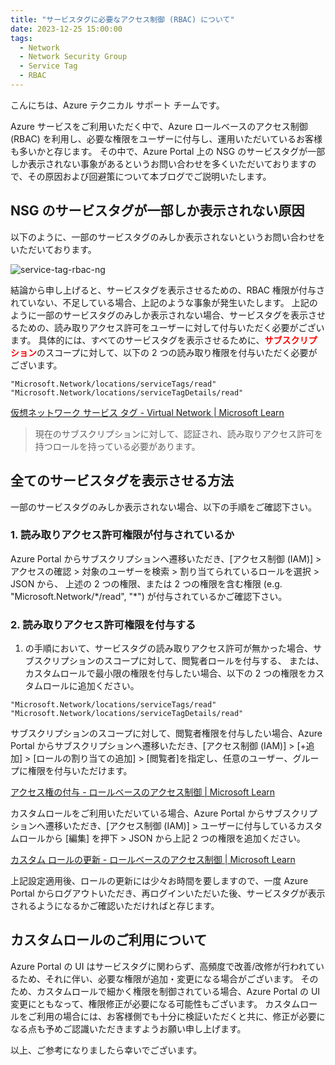 ```yaml
---
title: "サービスタグに必要なアクセス制御 (RBAC) について"
date: 2023-12-25 15:00:00
tags:
  - Network
  - Network Security Group
  - Service Tag
  - RBAC
---
```


こんにちは、Azure テクニカル サポート チームです。

Azure サービスをご利用いただく中で、Azure ロールベースのアクセス制御 (RBAC) を利用し、必要な権限をユーザーに付与し、運用いただいているお客様も多いかと存じます。
その中で、Azure Portal 上の NSG のサービスタグが一部しか表示されない事象があるというお問い合わせを多くいただいておりますので、その原因および回避策について本ブログでご説明いたします。

## NSG のサービスタグが一部しか表示されない原因
以下のように、一部のサービスタグのみしか表示されないというお問い合わせをいただいております。

![service-tag-rbac-ng](https://github.com/jpaztech/blog/blob/master/articles/network/azure-service-tag-authority/service-tag-rbac-ng.png?raw=true)

結論から申し上げると、サービスタグを表示させるための、RBAC 権限が付与されていない、不足している場合、上記のような事象が発生いたします。
上記のように一部のサービスタグのみしか表示されない場合、サービスタグを表示させるための、読み取りアクセス許可をユーザーに対して付与いただく必要がございます。
具体的には、すべてのサービスタグを表示させるために、<span style="color: red; ">**サブスクリプション**</span>のスコープに対して、以下の 2 つの読み取り権限を付与いただく必要がございます。

```
"Microsoft.Network/locations/serviceTags/read"
"Microsoft.Network/locations/serviceTagDetails/read"
```

[仮想ネットワーク サービス タグ - Virtual Network | Microsoft Learn](https://learn.microsoft.com/ja-jp/azure/virtual-network/service-tags-overview)
> 現在のサブスクリプションに対して、認証され、読み取りアクセス許可を持つロールを持っている必要があります。

## 全てのサービスタグを表示させる方法
一部のサービスタグのみしか表示されない場合、以下の手順をご確認下さい。

### 1. 読み取りアクセス許可権限が付与されているか

Azure Portal からサブスクリプションへ遷移いただき、[アクセス制御 (IAM)] > アクセスの確認 > 対象のユーザーを検索 > 割り当てられているロールを選択 > JSON から、
上述の 2 つの権限、または 2 つの権限を含む権限 (e.g. "Microsoft.Network/\*/read", "\*") が付与されているかご確認下さい。

### 2. 読み取りアクセス許可権限を付与する
1. の手順において、サービスタグの読み取りアクセス許可が無かった場合、サブスクリプションのスコープに対して、閲覧者ロールを付与する、
または、カスタムロールで最小限の権限を付与したい場合、以下の 2 つの権限をカスタムロールに追加ください。

```
"Microsoft.Network/locations/serviceTags/read"
"Microsoft.Network/locations/serviceTagDetails/read"
```

サブスクリプションのスコープに対して、閲覧者権限を付与したい場合、Azure Portal からサブスクリプションへ遷移いただき、[アクセス制御 (IAM)] > [+追加] > [ロールの割り当ての追加] > [閲覧者]を指定し、任意のユーザー、グループに権限を付与いただけます。

[アクセス権の付与 - ロールベースのアクセス制御 | Microsoft Learn](https://learn.microsoft.com/ja-jp/azure/role-based-access-control/quickstart-assign-role-user-portal#grant-access)

カスタムロールをご利用いただいている場合、Azure Portal からサブスクリプションへ遷移いただき、[アクセス制御 (IAM)] > ユーザーに付与しているカスタムロールから [編集] を押下 > JSON から上記 2 つの権限を追加ください。

[カスタム ロールの更新 - ロールベースのアクセス制御 | Microsoft Learn](https://learn.microsoft.com/ja-jp/azure/role-based-access-control/custom-roles-portal#update-a-custom-role)

上記設定適用後、ロールの更新には少々お時間を要しますので、一度 Azure Portal からログアウトいただき、再ログインいただいた後、サービスタグが表示されるようになるかご確認いただければと存じます。

## カスタムロールのご利用について
Azure Portal の UI はサービスタグに関わらず、高頻度で改善/改修が行われているため、それに伴い、必要な権限が追加・変更になる場合がございます。
そのため、カスタムロールで細かく権限を制御されている場合、Azure Portal の UI 変更にともなって、権限修正が必要になる可能性もございます。
カスタムロールをご利用の場合には、お客様側でも十分に検証いただくと共に、修正が必要になる点も予めご認識いただきますようお願い申し上げます。


以上、ご参考になりましたら幸いでございます。
